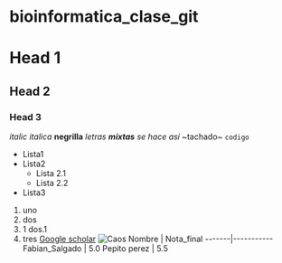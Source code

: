 # bioinformatica_clase_git
# Head 1
## Head 2
### Head 3
*italic*
_italica_
**negrilla**
_letras **mixtas** se hace así_
~tachado~
```codigo```
* Lista1
* Lista2
  * Lista 2.1
  * Lista 2.2
* Lista3
1. uno
2. dos
  2. 1 dos.1
3. tres
[Google scholar](https://scholar.google.com/citations?user=Oqq-sgcAAAAJ&hl=es)
![Caos](https://i.pinimg.com/originals/e0/19/17/e0191785c29396e42bccc19c6c3db098.jpg)
Nombre | Nota_final
-------|-----------
Fabian_Salgado | 5.0
Pepito perez | 5.5
